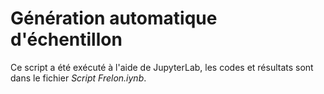 # Génération automatique d'échentillon

Ce script a été exécuté à l'aide de JupyterLab, les codes et résultats sont dans le fichier *Script Frelon.iynb*.

